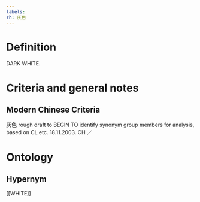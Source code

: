 ```yaml
---
labels: 
zh: 灰色
---
```


# Definition
DARK WHITE.
# Criteria and general notes
## Modern Chinese Criteria
灰色
rough draft to BEGIN TO identify synonym group members for analysis, based on CL etc. 18.11.2003. CH ／
# Ontology

## Hypernym
[[WHITE]]
